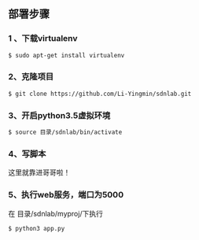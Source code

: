 ## 部署步骤

### 1 、下载virtualenv

```bash
$ sudo apt-get install virtualenv
```

### 2、克隆项目

```bash
$ git clone https://github.com/Li-Yingmin/sdnlab.git
```

### 3、开启python3.5虚拟环境

```bash
$ source 目录/sdnlab/bin/activate
```

### 4、写脚本

这里就靠进哥哥啦！

### 5、执行web服务，端口为5000

在  目录/sdnlab/myproj/下执行

```bash
$ python3 app.py
```

